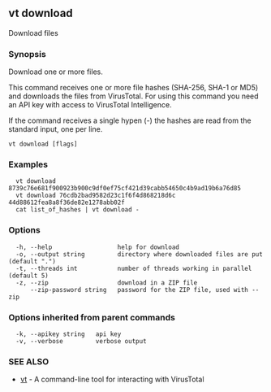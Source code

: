 ## vt download

Download files

### Synopsis

Download one or more files.

This command receives one or more file hashes (SHA-256, SHA-1 or MD5) and
downloads the files from VirusTotal. For using this command you need an API
key with access to VirusTotal Intelligence.

If the command receives a single hypen (-) the hashes are read from the standard
input, one per line.

```
vt download [flags]
```

### Examples

```
  vt download 8739c76e681f900923b900c9df0ef75cf421d39cabb54650c4b9ad19b6a76d85
  vt download 76cdb2bad9582d23c1f6f4d868218d6c 44d88612fea8a8f36de82e1278abb02f
  cat list_of_hashes | vt download -
```

### Options

```
  -h, --help                  help for download
  -o, --output string         directory where downloaded files are put (default ".")
  -t, --threads int           number of threads working in parallel (default 5)
  -z, --zip                   download in a ZIP file
      --zip-password string   password for the ZIP file, used with --zip
```

### Options inherited from parent commands

```
  -k, --apikey string   api key
  -v, --verbose         verbose output
```

### SEE ALSO

* [vt](vt.md)	 - A command-line tool for interacting with VirusTotal


